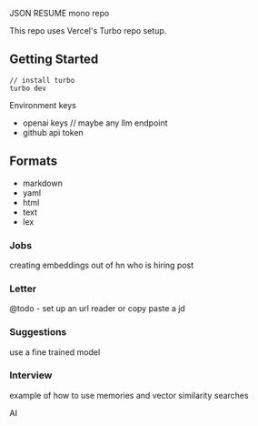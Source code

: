 JSON RESUME mono repo

This repo uses Vercel's Turbo repo setup.

## Getting Started

```
// install turbo
turbo dev
```

Environment keys

- openai keys
  // maybe any llm endpoint
- github api token

## Formats

- markdown
- yaml
- html
- text
- lex

### Jobs

creating embeddings out of hn who is hiring post

### Letter

@todo - set up an url reader or copy paste a jd

### Suggestions

use a fine trained model

### Interview

example of how to use memories and vector similarity searches

AI
